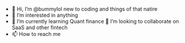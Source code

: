 - 👋 Hi, I’m @bummylol new to coding and things of that natire
- 👀 I’m interested in anything
- 🌱 I’m currently learning Quant finance
  🤑 I’m looking to collaborate on SaaS and other fintech
- 📫 How to reach me 

